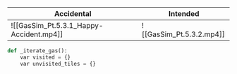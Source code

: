 

Accidental | Intended
---|----
![[GasSim_Pt.5.3.1_Happy-Accident.mp4]] | ![[GasSim_Pt.5.3.2.mp4]]


```python
def _iterate_gas():
	var visited = {}
	var unvisited_tiles = {}

```